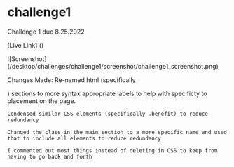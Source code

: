 # challenge1
Challenge 1 due 8.25.2022

[Live Link] ()

![Screenshot] (/desktop/challenges/challenge1/screenshot/challenge1_screenshot.png) 

Changes Made:
    Re-named html (specifically <div></div>) sections to more syntax appropriate labels to help with specificty to placement on the page.

    Condensed similar CSS elements (specifically .benefit) to reduce redundancy

    Changed the class in the main section to a more specific name and used that to include all elements to reduce redundancy 

    I commented out most things instead of deleting in CSS to keep from having to go back and forth 